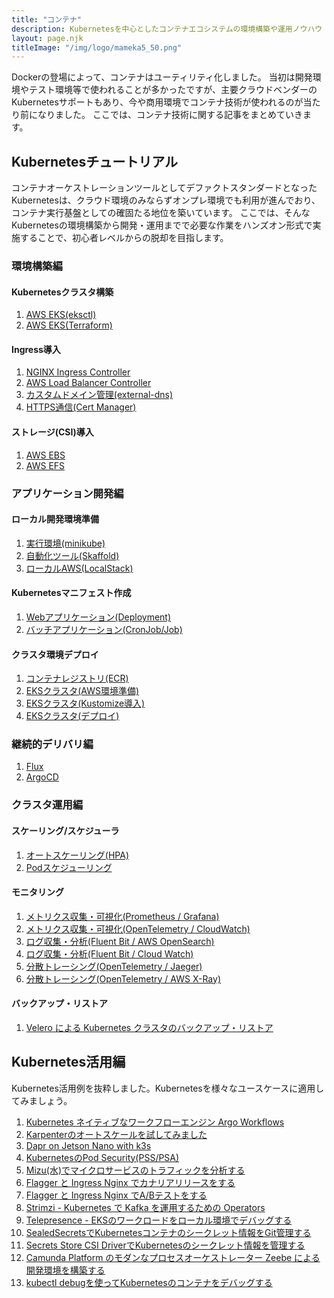 ```yaml
---
title: "コンテナ"
description: Kubernetesを中心としたコンテナエコシステムの環境構築や運用ノウハウ
layout: page.njk
titleImage: "/img/logo/mameka5_50.png"
---
```


Dockerの登場によって、コンテナはユーティリティ化しました。
当初は開発環境やテスト環境等で使われることが多かったですが、主要クラウドベンダーのKubernetesサポートもあり、今や商用環境でコンテナ技術が使われるのが当たり前になりました。
ここでは、コンテナ技術に関する記事をまとめていきます。

## Kubernetesチュートリアル
コンテナオーケストレーションツールとしてデファクトスタンダードとなったKubernetesは、クラウド環境のみならずオンプレ環境でも利用が進んでおり、コンテナ実行基盤としての確固たる地位を築いています。
ここでは、そんなKubernetesの環境構築から開発・運用までで必要な作業をハンズオン形式で実施することで、初心者レベルからの脱却を目指します。

### 環境構築編
#### Kubernetesクラスタ構築
1. [AWS EKS(eksctl)](/containers/k8s/tutorial/infra/aws-eks-eksctl/)
2. [AWS EKS(Terraform)](/containers/k8s/tutorial/infra/aws-eks-terraform/)

#### Ingress導入
1. [NGINX Ingress Controller](/containers/k8s/tutorial/ingress/ingress-nginx/)
2. [AWS Load Balancer Controller](/containers/k8s/tutorial/ingress/ingress-aws/)
3. [カスタムドメイン管理(external-dns)](/containers/k8s/tutorial/ingress/external-dns/)
4. [HTTPS通信(Cert Manager)](/containers/k8s/tutorial/ingress/https/)

#### ストレージ(CSI)導入
1. [AWS EBS](/containers/k8s/tutorial/storage/ebs/)
2. [AWS EFS](/containers/k8s/tutorial/storage/efs/)

### アプリケーション開発編
#### ローカル開発環境準備
1. [実行環境(minikube)](/containers/k8s/tutorial/app/minikube/)
2. [自動化ツール(Skaffold)](/containers/k8s/tutorial/app/skaffold/)
3. [ローカルAWS(LocalStack)](/containers/k8s/tutorial/app/localstack/)

#### Kubernetesマニフェスト作成
1. [Webアプリケーション(Deployment)](/containers/k8s/tutorial/app/web-app/)
2. [バッチアプリケーション(CronJob/Job)](/containers/k8s/tutorial/app/batch/)

#### クラスタ環境デプロイ
1. [コンテナレジストリ(ECR)](/containers/k8s/tutorial/app/container-registry/)
2. [EKSクラスタ(AWS環境準備)](/containers/k8s/tutorial/app/eks-1/)
3. [EKSクラスタ(Kustomize導入)](/containers/k8s/tutorial/app/eks-2/)
4. [EKSクラスタ(デプロイ)](/containers/k8s/tutorial/app/eks-3/)

### 継続的デリバリ編
1. [Flux](/containers/k8s/tutorial/delivery/flux/)
2. [ArgoCD](/containers/k8s/tutorial/delivery/argocd/)

### クラスタ運用編
#### スケーリング/スケジューラ
1. [オートスケーリング(HPA)](/containers/k8s/tutorial/ops/hpa/)
2. [Podスケジューリング](/containers/k8s/tutorial/ops/scheduling/)

#### モニタリング
1. [メトリクス収集・可視化(Prometheus / Grafana)](/containers/k8s/tutorial/ops/prometheus/)
2. [メトリクス収集・可視化(OpenTelemetry / CloudWatch)](/containers/k8s/tutorial/ops/opentelemetry/)
3. [ログ収集・分析(Fluent Bit / AWS OpenSearch)](/containers/k8s/tutorial/ops/opensearch/)
4. [ログ収集・分析(Fluent Bit / Cloud Watch)](/containers/k8s/tutorial/ops/cloudwatch/)
5. [分散トレーシング(OpenTelemetry / Jaeger)](/containers/k8s/tutorial/ops/jaeger/)
6. [分散トレーシング(OpenTelemetry / AWS X-Ray)](/containers/k8s/tutorial/ops/awsxray/)

#### バックアップ・リストア
1. [Velero による Kubernetes クラスタのバックアップ・リストア](/containers/k8s/tutorial/ops/velero-backup/)

## Kubernetes活用編
Kubernetes活用例を抜粋しました。Kubernetesを様々なユースケースに適用してみましょう。

1. [Kubernetes ネイティブなワークフローエンジン Argo Workflows](/containers/k8s/tutorial/advanced/argo-workflows/)
2. [Karpenterのオートスケールを試してみました](/blogs/2022/02/13/introduce-karpenter/)
3. [Dapr on Jetson Nano with k3s](/blogs/2022/01/03/dapr-on-jetson-nano-with-k3s/)
4. [KubernetesのPod Security(PSS/PSA)](/blogs/2022/03/03/pss-psa/)
5. [Mizu(水)でマイクロサービスのトラフィックを分析する](/blogs/2022/05/04/mizu-intro/)
6. [Flagger と Ingress Nginx でカナリアリリースをする](/blogs/2022/05/08/flagger-nginx-canary/)
7. [Flagger と Ingress Nginx でA/Bテストをする](/blogs/2022/05/15/flagger-nginx-abtesting/)
8. [Strimzi - Kubernetes で Kafka を運用するための Operators](/blogs/2022/05/25/strimzi-kafka-operators/)
9. [Telepresence - EKSのワークロードをローカル環境でデバッグする](/blogs/2022/06/04/telepresence-on-eks/)
10. [SealedSecretsでKubernetesコンテナのシークレット情報をGit管理する](/blogs/2022/06/05/introduce-sealedsecrets/)
11. [Secrets Store CSI DriverでKubernetesのシークレット情報を管理する](/blogs/2022/07/13/secrets-store-csi-driver-intro/)
12. [Camunda Platform のモダンなプロセスオーケストレーター Zeebe による開発環境を構築する](/blogs/2022/07/17/camunda-zeebe/)
13. [kubectl debugを使ってKubernetesのコンテナをデバッグする](/blogs/2022/08/25/kubernetes-ephemeral-containers-intro/)
